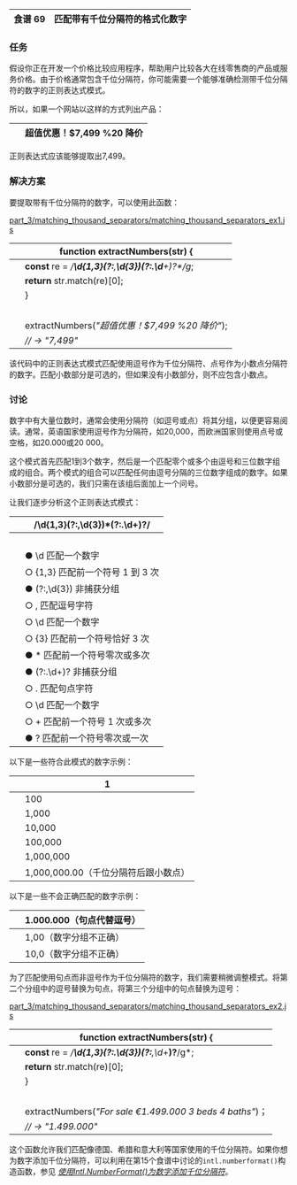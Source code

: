| 食谱 69 | 匹配带有千位分隔符的格式化数字 |
| --- | --- |

### 任务

假设你正在开发一个价格比较应用程序，帮助用户比较各大在线零售商的产品或服务价格。由于价格通常包含千位分隔符，你可能需要一个能够准确检测带千位分隔符的数字的正则表达式模式。

所以，如果一个网站以这样的方式列出产品：

|   | 超值优惠！$7,499 %20 降价 |
| --- | --- |

正则表达式应该能够提取出7,499。

### 解决方案

要提取带有千位分隔符的数字，可以使用此函数：

[part_3/matching_thousand_separators/matching_thousand_separators_ex1.js](http://media.pragprog.com/titles/fkjavascript/code/part_3/matching_thousand_separators/matching_thousand_separators_ex1.js)

|   | **function** extractNumbers(str) { |
| --- | --- |
|   | **const** re = */**\d{1,3}(?:**,**\d{3})*****(?:\.\d**+**)?**/g*; |
|   | **return** str.match(re)[0]; |
|   | } |
|   |  |
|   | extractNumbers(*"超值优惠！$7,499 %20 降价"*); |
|   | *// → "7,499"* |

该代码中的正则表达式模式匹配使用逗号作为千位分隔符、点号作为小数点分隔符的数字。匹配小数部分是可选的，但如果没有小数部分，则不应包含小数点。

### 讨论

数字中有大量位数时，通常会使用分隔符（如逗号或点）将其分组，以便更容易阅读。通常，英语国家使用逗号作为分隔符，如20,000，而欧洲国家则使用点号或空格，如20.000或20 000。

这个模式首先匹配1到3个数字，然后是一个匹配零个或多个由逗号和三位数字组成的组合。两个模式的组合可以匹配任何由逗号分隔的三位数字组成的数字。如果小数部分是可选的，我们只需在该组后面加上一个问号。

让我们逐步分析这个正则表达式模式：

|   | /\d{1,3}(?:,\d{3})*(?:\.\d+)?/ |
| --- | --- |
|   |  |
|   | ● \d 匹配一个数字 |
|   | ○ {1,3} 匹配前一个符号 1 到 3 次 |
|   | ● (?:,\d{3}) 非捕获分组 |
|   | ○ , 匹配逗号字符 |
|   | ○ \d 匹配一个数字 |
|   | ○ {3} 匹配前一个符号恰好 3 次 |
|   | ● * 匹配前一个符号零次或多次 |
|   | ● (?:\.\d+)? 非捕获分组 |
|   | ○ \. 匹配句点字符 |
|   | ○ \d 匹配一个数字 |
|   | ○ + 匹配前一个符号 1 次或多次 |
|   | ● ? 匹配前一个符号零次或一次 |

以下是一些符合此模式的数字示例：

|   | 1 |
| --- | --- |
|   | 100 |
|   | 1,000 |
|   | 10,000 |
|   | 100,000 |
|   | 1,000,000 |
|   | 1,000,000.00（千位分隔符后跟小数点） |

以下是一些不会正确匹配的数字示例：

|   | 1.000.000（句点代替逗号） |
| --- | --- |
|   | 1,00（数字分组不正确） |
|   | 10,0（数字分组不正确） |

为了匹配使用句点而非逗号作为千位分隔符的数字，我们需要稍微调整模式。将第二个分组中的逗号替换为句点，将第三个分组中的句点替换为逗号：

[part_3/matching_thousand_separators/matching_thousand_separators_ex2.js](http://media.pragprog.com/titles/fkjavascript/code/part_3/matching_thousand_separators/matching_thousand_separators_ex2.js)

|   | **function** extractNumbers(str) { |
| --- | --- |
|   | **const** re = */**\d{1,3}(?:\.\d{3})*****(?:**,**\d**+**)?**/g*; |
|   | **return** str.match(re)[0]; |
|   | } |
|   |  |
|   | extractNumbers(*"For sale €1.499.000 3 beds 4 baths"*)； |
|   | *// → "1.499.000"* |

这个函数允许我们匹配像德国、希腊和意大利等国家使用的千位分隔符。如果你想为数字添加千位分隔符，可以利用在第15个食谱中讨论的`intl.numberformat()`构造函数，参见 [*使用Intl.NumberFormat()为数字添加千位分隔符*](f_0025.xhtml#rcp.adding_thousand_separators)。
